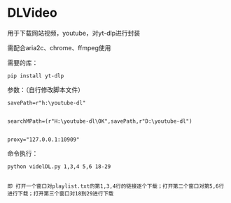 # DLVideo
用于下载网站视频，youtube，对yt-dlp进行封装


需配合aria2c、chrome、ffmpeg使用

需要的库：


    pip install yt-dlp

参数：（自行修改脚本文件）


    savePath=r"h:\youtube-dl"


    searchMPath=(r"H:\youtube-dl\OK",savePath,r"D:\youtube-dl")


    proxy="127.0.0.1:10909"

命令执行：


    python videlDL.py 1,3,4 5,6 18-29


    即 打开一个窗口对playlist.txt的第1,3,4行的链接逐个下载；打开第二个窗口对第5,6行进行下载；打开第三个窗口对18到29进行下载


